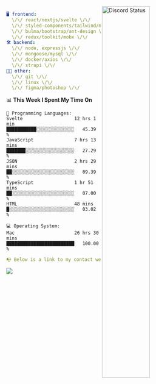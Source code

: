 
<a href="https://discord.com/users/279302975371870218" target="_blank">
    <img width="50%" align="right" alt="Discord Status" src="https://lanyard.cnrad.dev/api/279302975371870218?bg=161B22&borderRadius=5px%205px%200%200&hideTimestamp=true&idleMessage=Just%20chillin%27%20at%20the%20moment&animated=true">
</a>

```yaml
🖥️ frontend: 
  \/\/ react/nextjs/svelte \/\/
  \/\/ styled-components/tailwind/mui/
  \/\/ bulma/bootstrap/ant-design \/\/
  \/\/ redux/toolkit/mobx \/\/
🛠 backend: 
  \/\/ node, expressjs \/\/
  \/\/ mongoose/mysql \/\/
  \/\/ docker/axios \/\/
  \/\/ strapi \/\/
👨‍💻 other: 
  \/\/ git \/\/ 
  \/\/ linux \/\/
  \/\/ figma/photoshop \/\/
```
<!--START_SECTION:waka-->
📊 **This Week I Spent My Time On** 

```text
💬 Programming Languages: 
Svelte                   12 hrs 1 min        ███████████░░░░░░░░░░░░░░   45.39 % 
JavaScript               7 hrs 13 mins       ███████░░░░░░░░░░░░░░░░░░   27.29 % 
JSON                     2 hrs 29 mins       ██░░░░░░░░░░░░░░░░░░░░░░░   09.39 % 
TypeScript               1 hr 51 mins        ██░░░░░░░░░░░░░░░░░░░░░░░   07.00 % 
HTML                     48 mins             █░░░░░░░░░░░░░░░░░░░░░░░░   03.02 % 

💻 Operating System: 
Mac                      26 hrs 30 mins      █████████████████████████   100.00 % 
```


<!--END_SECTION:waka-->
```yaml
📭 Below is a link to my contact website 
```
<a href="https://mxns.xyz" target="_black"> <img src="https://img.shields.io/badge/website-161B22?style=for-the-badge&logo=About.me&logoColor=white"></img> <a/>
